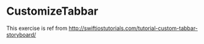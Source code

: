 # CustomizeTabbar
This exercise is ref from 
http://swiftiostutorials.com/tutorial-custom-tabbar-storyboard/
